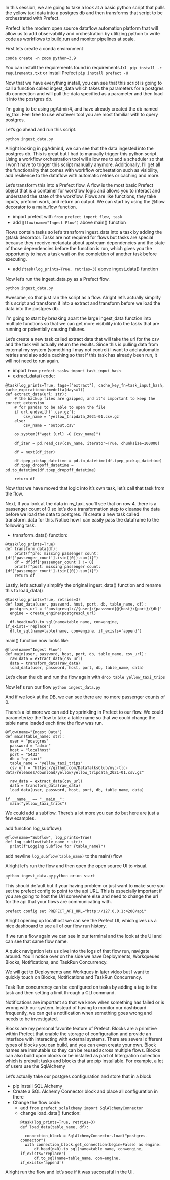 
In this session, we are going to take a look at a basic python script that pulls the yellow taxi data into a postgres db and then transforms that script to be orchestrated with Prefect. 

Prefect is the modern open source dataflow automation platform that will allow us to add observability and orchestration by utilizing python to write code as workflows to build,run and monitor pipelines at scale. 

First lets create a conda environment

`conda create -n zoom python=3.9` 

You can install the requirements found in requirements.txt ` pip install -r requirements.txt` or install Prefect `pip install prefect -U`

Now that we have everything install, you can see that this script is going to call a function called ingest_data which takes the parameters for a postgres db connection and will pull the data specified as a parameter and then load it into the postgres db. 

I’m going to be using pgAdmin4, and have already created the db named ny_taxi. Feel free to use whatever tool you are most familiar with to query postgres.

Let’s go ahead and run this script. 

`python ingest_data.py`

Alright looking in pgAdmin4, we can see that the data ingested into the postgres db. This is great but I had to manually trigger this python script. Using a workflow orchestration tool will allow me to add a scheduler so that I won’t have to trigger this script manually anymore. Additionally, I’ll get all the functionality that comes with workflow orchestation such as visibility, add resilience to the dataflow with automatic retries or caching and more. 

Let’s transform this into a Prefect flow. A flow is the most basic Prefect object that is a container for workflow logic and allows you to interact and understand the state of the workflow. Flows are like functions, they take inputs, preform work, and return an output. We can start by using the @flow decorator to a main_flow function. 

- import prefect with `from prefect import flow, task` 
- add `@flow(name="Ingest Flow")` above main() function

Flows contain tasks so let’s transform ingest_data into a task by adding the @task decorator. Tasks are not required for flows but tasks are special because they receive metadata about upstream dependencies and the state of those dependencies before the function is run, which gives you the opportunity to have a task wait on the completion of another task before executing. 

- add `@task(log_prints=True, retries=3)` above ingest_data() function

Now let’s run the ingest_data.py as a Prefect flow. 

`python ingest_data.py`

Awesome, so that just ran the script as a flow.  Alright let’s actually simplify this script and transform it into a extract and transform before we load the data into the postgres db. 

I’m going to start by breaking apart the large ingest_data function into multiple functions so that we can get more visibility into the tasks that are running or potentially causing failures. 

Let’s create a new task called extract data that will take the url for the csv and the task will actually return the results. Since this is pulling data from external my system (something I may not control) I want to add automatic retries and also add a caching so that if this task has already been run, it will not need to run again. 

- import `from prefect.tasks import task_input_hash`
- extract_data() code:
``` 
@task(log_prints=True, tags=["extract"], cache_key_fn=task_input_hash, cache_expiration=timedelta(days=1))
def extract_data(url: str):
    # the backup files are gzipped, and it's important to keep the correct extension
    # for pandas to be able to open the file
    if url.endswith('.csv.gz'):
        csv_name = 'yellow_tripdata_2021-01.csv.gz'
    else:
        csv_name = 'output.csv'
    
    os.system(f"wget {url} -O {csv_name}")

    df_iter = pd.read_csv(csv_name, iterator=True, chunksize=100000)

    df = next(df_iter)

    df.tpep_pickup_datetime = pd.to_datetime(df.tpep_pickup_datetime)
    df.tpep_dropoff_datetime = pd.to_datetime(df.tpep_dropoff_datetime)

    return df
```

Now that we have moved that logic into it’s own task, let’s call that task from the flow.

Next, If you look at the data in ny_taxi, you’ll see that on row 4, there is a passenger count of 0 so let’s do a transformation step to cleanse the data before we load the data to postgres. I’ll create a new task called transform_data for this. Notice how I can easily pass the dataframe to the following task.

- transform_data() function:
```
@task(log_prints=True)
def transform_data(df):
    print(f"pre: missing passenger count: {df['passenger_count'].isin([0]).sum()}")
    df = df[df['passenger_count'] != 0]
    print(f"post: missing passenger count: {df['passenger_count'].isin([0]).sum()}")
    return df
```
Lastly, let’s actually simplify the original ingest_data() function and rename this to load_data() 

```
@task(log_prints=True, retries=3)
def load_data(user, password, host, port, db, table_name, df):
  postgres_url = f'postgresql://{user}:{password}@{host}:{port}/{db}'
  engine = create_engine(postgresql_url)

  df.head(n=0).to_sql(name=table_name, con=engine, if_exists='replace')
  df.to_sql(name=table)name, con=engine, if_exists='append')
```
main() function now looks like: 
```
@flow(name="Ingest Flow")
def main(user, password, host, port, db, table_name, csv_url):
  raw_data = extract_data(csv_url)
  data = transform_data(raw_data)
  load_data(user, password, host, port, db, table_name, data)
```
Let’s clean the db and run the flow again with `drop table yellow_taxi_trips`

Now let's run our flow `python ingest_data.py` 

And if we look at the DB, we can see there are no more passenger counts of 0. 

There’s a lot more we can add by sprinkling in Prefect to our flow. We could parameterize the flow to take a table name so that we could change the table name loaded each time the flow was run. 

```
@flow(name="Ingest Data")
def main(table_name: str):
  user = "postgres"
  password = "admin"
  host = "localhost"
  port = "5433"
  db = "ny_taxi"
  table_name = "yellow_taxi_trips"
  csv_url = "https://github.com/DataTalksClub/nyc-tlc-data/releases/download/yellow/yellow_tripdata_2021-01.csv.gz"

  raw_data = extract_data(csv_url)
  data = transform_data(raw_data)
  load_data(user, password, host, port, db, table_name, data)

if __name__ == "__main__":
  main("yellow_taxi_trips")
```

We could add a subflow. There’s a lot more you can do but here are just a few examples. 

add function log_subflow():
```
@flow(name="Subflow", log_prints=True)
def log_subflow(table_name : str):
  print(f"Logging Subflow for {table_name}")
```

add newline `log_subflow(table_name)` to the main() flow

Alright let’s run the flow and then open the open source UI to visual. 

`python ingest_data.py`
`python orion start`

This should default but if your having problem or just want to make sure you set the prefect config to point to the api URL. This is especially important if you are going to host the Url somewhere else and need to change the url for the api that your flows are communicating with. 

`prefect config set PREFECT_API_URL="http://127.0.0.1:4200/api"`


Alright opening up localhost we can see the Prefect UI, which gives us a nice dashboard to see all of our flow run history. 

If we run a flow again we can see <flow name> in our terminal and the look at the UI and can see that same flow name. 

A quick navigation lets us dive into the logs of that flow run, navigate around. You’ll notice over on the side we have Deployments, Workqueues Blocks, Notifications, and TaskRun Concurrency. 

We will get to Deployments and Workques in later video but I want to quickly touch on Blocks, Notifications and TaskRun Concurrency.  

Task Run concurrency can be configured on tasks by adding a tag to the task and then setting a limit through a CLI command.

Notifications are important so that we know when something has failed or is wrong with our system. Instead of having to monitor our dashboard frequently, we can get a notification when something goes wrong and needs to be investigated.

Blocks are my personal favorite feature of Prefect. Blocks are a primitive within Prefect that enable the storage of configuration and provide an interface with interacting with external systems. There are several different types of blocks you can build, and you can even create your own. Block names are immutable so they can be reused across multiple flows. Blocks can also build upon blocks or be installed as part of Intergration collection which is prebuilt tasks and blocks that are pip installable. For example, a lot of users use the SqlAlchemy

Let’s actually take our postgres configuration and store that in a block 
- pip install SQL Alchemy
- Create a SQL Alchemy Connector block and place all configuration in there
- Change the flow code:
  - add `from prefect_sqlalchemy import SqlAlchemyConnector`
  - change load_data() function:
    ```
    @task(log_prints=True, retries=3)
    def load_data(table_name, df):
    
      connection_block = SqlAlchemyConnector.load("postgres-connector")
      with connection_block.get_connection(begin=False) as engine:
          df.head(n=0).to_sql(name=table_name, con=engine, if_exists='replace')
          df.to_sql(name=table_name, con=engine, if_exists='append')

    ```

Alright run the flow and let’s see if it was successful in the UI. 


